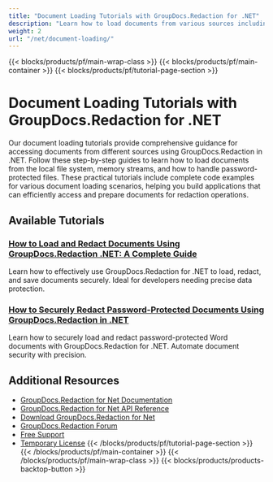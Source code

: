 ```yaml
---
title: "Document Loading Tutorials with GroupDocs.Redaction for .NET"
description: "Learn how to load documents from various sources including local disk, streams, and password-protected files using GroupDocs.Redaction for .NET."
weight: 2
url: "/net/document-loading/"
---
```

{{< blocks/products/pf/main-wrap-class >}}
{{< blocks/products/pf/main-container >}}
{{< blocks/products/pf/tutorial-page-section >}}
# Document Loading Tutorials with GroupDocs.Redaction for .NET

Our document loading tutorials provide comprehensive guidance for accessing documents from different sources using GroupDocs.Redaction in .NET. Follow these step-by-step guides to learn how to load documents from the local file system, memory streams, and how to handle password-protected files. These practical tutorials include complete code examples for various document loading scenarios, helping you build applications that can efficiently access and prepare documents for redaction operations.

## Available Tutorials

### [How to Load and Redact Documents Using GroupDocs.Redaction .NET&#58; A Complete Guide](./groupdocs-redaction-net-load-redact-documents/)
Learn how to effectively use GroupDocs.Redaction for .NET to load, redact, and save documents securely. Ideal for developers needing precise data protection.

### [How to Securely Redact Password-Protected Documents Using GroupDocs.Redaction in .NET](./secure-redact-password-protected-documents-groupdocs-redaction-net/)
Learn how to securely load and redact password-protected Word documents with GroupDocs.Redaction for .NET. Automate document security with precision.

## Additional Resources

- [GroupDocs.Redaction for Net Documentation](https://docs.groupdocs.com/redaction/net/)
- [GroupDocs.Redaction for Net API Reference](https://reference.groupdocs.com/redaction/net/)
- [Download GroupDocs.Redaction for Net](https://releases.groupdocs.com/redaction/net/)
- [GroupDocs.Redaction Forum](https://forum.groupdocs.com/c/redaction)
- [Free Support](https://forum.groupdocs.com/)
- [Temporary License](https://purchase.groupdocs.com/temporary-license/)
{{< /blocks/products/pf/tutorial-page-section >}}
{{< /blocks/products/pf/main-container >}}
{{< /blocks/products/pf/main-wrap-class >}}
{{< blocks/products/products-backtop-button >}}